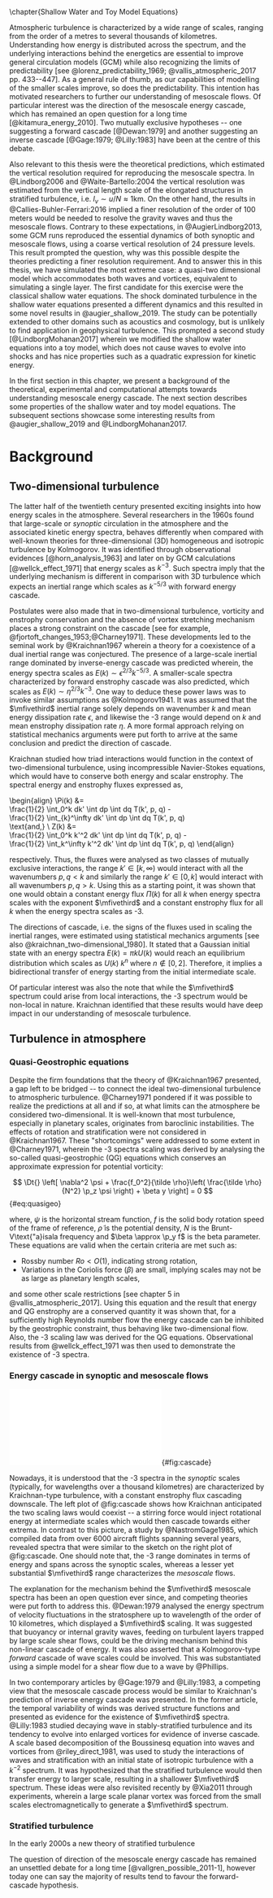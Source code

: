 \chapter{Shallow Water and Toy Model Equations}

Atmospheric turbulence is characterized by a wide range of scales, ranging from
the order of a metres to several thousands of kilometres. Understanding how
energy is distributed across the spectrum, and the underlying interactions
behind the energetics are essential to improve general circulation models (GCM)
while also recognizing the limits of predictability [see
@lorenz_predictability_1969; @vallis_atmospheric_2017 pp. 433--447]. As a
general rule of thumb, as our capabilities of modelling of the
smaller scales improve, so does the predictability. This intention has
motivated researchers to further our understanding of mesoscale flows. Of
particular interest was the direction of the mesoscale energy cascade, which has
remained an open question for a long time [@kitamura_energy_2010]. Two mutually
exclusive hypotheses -- one suggesting a forward cascade [@Dewan:1979] and
another suggesting an inverse cascade [@Gage:1979; @Lilly:1983] have been at the
centre of this debate.


Also relevant to this thesis were the theoretical predictions, which estimated
the vertical resolution required for reproducing the mesoscale spectra. In
@Lindborg2006 and @Waite-Bartello:2004 the vertical resolution was estimated
from the vertical length scale of the elongated structures in stratified
turbulence, i.e.  $l_v \sim u/N \approx 1 \text{km}$. On the other hand, the
results in @Callies-Buhler-Ferrari:2016 implied a finer resolution of the order
of 100 meters would be needed to resolve the gravity waves and thus the
mesoscale flows. Contrary to these expectations, in @AugierLindborg2013, some
GCM runs reproduced the essential dynamics of both synoptic and mesoscale
flows, using a coarse vertical resolution of 24 pressure levels. This result
prompted the question, why was this possible despite the theories predicting a
finer resolution requirement. And to answer this in this thesis, we have
simulated the most extreme case: a quasi-two dimensional model which
accommodates both waves and vortices, equivalent to simulating a single layer.
The first candidate for this exercise were the classical shallow water
equations. The shock dominated turbulence in the shallow water equations
presented a different dynamics and this resulted in some novel results in
@augier_shallow_2019. The study can be potentially extended to other domains
such as acoustics and cosmology, but is unlikely to find application in
geophysical turbulence. This prompted a second study [@LindborgMohanan2017]
wherein we modified the shallow water equations into a toy model, which does
not cause waves to evolve into shocks and has nice properties such as a
quadratic expression for kinetic energy.

In the first section in this chapter, we present a background of the theoretical,
experimental and computational attempts towards understanding mesoscale energy
cascade. The next section describes some properties of the shallow water and
toy model equations. The subsequent sections showcase some interesting results
from @augier_shallow_2019 and @LindborgMohanan2017.


# Background


## Two-dimensional turbulence

The latter half of the twentieth century presented exciting insights into how
energy scales in the atmosphere. Several researchers in the 1960s found that
large-scale or *synoptic* circulation in the atmosphere and the associated
kinetic energy spectra, behaves differently when compared with well-known
theories for three-dimensional (3D) homogeneous and isotropic turbulence by
Kolmogorov. It was identified through observational evidences
[@horn_analysis_1963] and later on by GCM calculations [@wellck_effect_1971]
that energy scales as $k^{-3}$. Such spectra imply that the underlying
mechanism is different in comparison with 3D turbulence which expects an
inertial range which scales as $k^{-5/3}$ with forward energy cascade.

Postulates were also made that in two-dimensional turbulence, vorticity and
enstrophy conservation and the absence of vortex stretching mechanism places a
strong constraint on the cascade [see for example,
@fjortoft_changes_1953;@Charney1971].  These developments led to the seminal
work by @Kraichnan1967 wherein a theory for a coexistence of a dual inertial
range was conjectured. The presence of a large-scale inertial range dominated
by inverse-energy cascade was predicted wherein, the energy spectra scales as
$E(k) \sim \epsilon^{2/3} k^{-5/3}$. A smaller-scale spectra characterized by
forward enstrophy cascade was also predicted, which scales as $E(k) \sim
\eta^{2/3} k^{-3}$. One way to deduce these power laws was to invoke similar
assumptions as @Kolmogorov1941. It was assumed that the $\mfivethird$ inertial
range solely depends on wavenumber $k$ and mean energy dissipation rate
$\epsilon$, and likewise the -3 range would depend on $k$ and mean enstrophy
dissipation rate $\eta$. A more formal approach relying on statistical
mechanics arguments were put forth to arrive at the same conclusion and
predict the direction of cascade.

Kraichnan studied how triad interactions would function in the context of
two-dimensional turbulence, using incompressible Navier-Stokes equations, which
would have to conserve both energy and scalar enstrophy. The spectral energy
and enstrophy fluxes expressed as,
<!-- -->
\begin{align}
  \Pi(k) &= \
    \frac{1}{2} \int_0^k dk' \int dp \int dq T(k', p, q) - \
    \frac{1}{2} \int_{k}^\infty dk' \int dp \int dq T(k', p, q) \
    \text{and,} \\
  Z(k) &= \
    \frac{1}{2} \int_0^k k'^2 dk' \int dp \int dq T(k', p, q) - \
    \frac{1}{2} \int_k^\infty k'^2 dk' \int dp \int dq T(k', p, q)
\end{align}
<!-- -->
respectively. Thus, the fluxes were analysed as two classes of mutually
exclusive interactions, the range $k' \in [k, \infty)$ would interact with all
the wavenumbers $p, q < k$ and similarly the range $k' \in [0, k]$ would
interact with all wavenumbers $p, q > k$. Using this as a starting point, it
was shown that one would obtain a constant energy flux $\Pi(k)$ for all $k$
when energy spectra scales with the exponent $\mfivethird$ and a constant enstrophy flux
for all $k$ when the energy spectra scales as -3.

The directions of cascade, i.e. the signs of the fluxes used in scaling the
inertial ranges, were estimated using statistical mechanics arguments [see also
@kraichnan_two-dimensional_1980]. It stated that a Gaussian initial state with
an energy spectra $E(k) = \pi k U(k)$ would reach an equilibrium distribution
which scales as $U(k)~k^{n}$  where $n \notin [0, 2]$. Therefore, it implies a
bidirectional transfer of energy starting from the initial intermediate scale.

Of particular interest was also the note that while the $\mfivethird$ spectrum
could arise from local interactions, the -3 spectrum would be non-local in
nature. Kraichnan identified that these results would have deep
impact in our understanding of mesoscale turbulence.

## Turbulence in atmosphere

### Quasi-Geostrophic equations

Despite the firm foundations that the theory of @Kraichnan1967 presented, a gap
left to be bridged -- to connect the ideal two-dimensional turbulence to
atmospheric turbulence. @Charney1971 pondered if it was possible to realize the
predictions at all and if so, at what limits can the atmosphere be considered
two-dimensional. It is well-known that most turbulence, especially in
planetary scales, originates from baroclinic instabilities. The effects of
rotation and stratification were not considered in @Kraichnan1967. These
"shortcomings" were addressed to some extent in @Charney1971, wherein the -3
spectra scaling was derived by analysing the so-called quasi-geostrophic (QG)
equations which conserves an approximate expression for potential vorticity:

$$ \Dt{} \left[ \nabla^2 \psi + \frac{f_0^2}{\tilde \rho}\left( \frac{\tilde \rho}{N^2}
\p_z \psi \right) + \beta y  \right] = 0 $${#eq:quasigeo}

where, $\psi$ is the horizontal stream function, $f$ is the solid body rotation
speed of the frame of reference, $\tilde \rho$ is the potential density, $N$ is
the Brunt-V\text{\"a}isala frequency and $\beta \approx \p_y f$ is the beta
parameter. These equations are valid when the certain criteria are met such as:

* Rossby number $Ro < O(1)$, indicating strong rotation,
* Variations in the Coriolis force ($\beta$) are small, implying scales may not
  be as large as planetary length scales,

and some other scale restrictions [see chapter 5 in @vallis_atmospheric_2017].
Using this equation and the result that energy and QG enstrophy are a conserved
quantity it was shown that, for a sufficiently high Reynolds number flow the
energy cascade can be inhibited by the geostrophic constraint, thus behaving
like two-dimensional flow. Also, the -3 scaling law was derived for the QG
equations. Observational results from @wellck_effect_1971 was then used to
demonstrate the existence of -3 spectra.

### Energy cascade in synoptic and mesoscale flows

![Left: A depiction of Kraichnan's conjecture on how at the dual energy cascade
might simultaneously occur in two-dimensional turbulence. Right: A schematic of
observed energy spectra in the atmosphere [@NastromGage1985]
](imgs/cascade.pdf){#fig:cascade}

Nowadays, it is understood that the -3 spectra in the _synoptic_
scales (typically, for wavelengths over a thousand kilometres) are
characterized by Kraichnan-type turbulence, with a constant enstrophy flux
cascading downscale. The left plot of @fig:cascade shows how Kraichnan
anticipated the two scaling laws would coexist -- a stirring force would inject
rotational energy at intermediate scales which would then cascade towards
either extrema. In contrast to this picture, a study by @NastromGage1985, which
compiled data from over 6000 aircraft flights spanning several years, revealed
spectra that were similar to the sketch on the right plot of @fig:cascade. One
should note that, the -3 range dominates in terms of energy and spans across
the synoptic scales, whereas a lesser yet substantial $\mfivethird$ range
characterizes the _mesoscale_ flows.

The explanation for the mechanism behind the $\mfivethird$ mesoscale spectra
has been an open question ever since, and competing theories were put forth to
address this. @Dewan:1979 analysed the energy spectrum of velocity fluctuations
in the stratosphere up to wavelength of the order of 10 kilometres, which
displayed a $\mfivethird$ scaling. It was suggested that buoyancy or internal
gravity waves, feeding on turbulent layers trapped by large scale shear flows,
could be the driving mechanism behind this non-linear cascade of energy. It was
also asserted that a Kolmogorov-type _forward_ cascade of wave scales could be
involved. This was substantiated using a simple model for a shear flow due to a
wave by @Phillips.

In two contemporary articles by @Gage:1979 and @Lilly:1983, a competing view
that the mesoscale cascade process would be similar to Kraichnan's prediction
of inverse energy cascade was presented. In the former article, the temporal
variability of winds was derived structure functions and presented as evidence
for the existence of $\mfivethird$ spectra. @Lilly:1983 studied decaying wave
in stably-stratified turbulence and its tendency to evolve into enlarged
vortices for evidence of inverse cascade. A scale based decomposition of the
Boussinesq equation into waves and vortices from @riley_direct_1981, was used
to study the interactions of waves and stratification with an initial state of
isotropic turbulence with a $k^{-2}$ spectrum. It was hypothesized that the
stratified turbulence would then transfer energy to larger scale, resulting in
a shallower $\mfivethird$ spectrum. These ideas were also revisited
recently by @Xia2011 through experiments, wherein a large scale planar vortex
was forced from the small scales electromagnetically to generate a
$\mfivethird$ spectrum.

### Stratified turbulence

In the early 2000s a new theory of stratified turbulence 

The question of direction of the mesoscale energy cascade has remained an
unsettled debate for a long time [@vallgren_possible_2011-1], however today one
can say the majority of results tend to favour the forward-cascade hypothesis.

